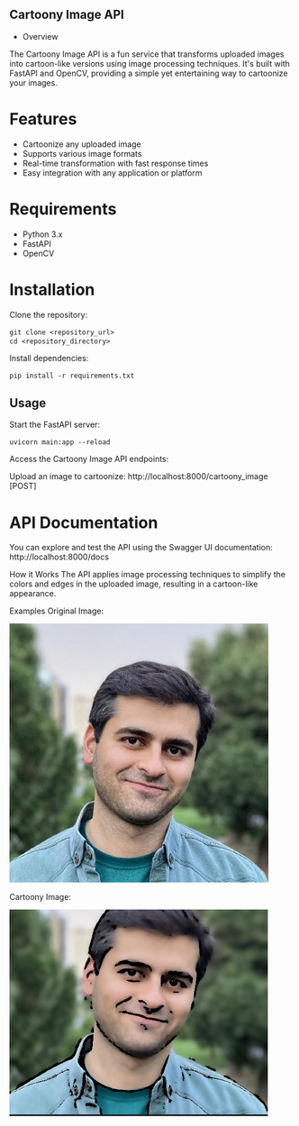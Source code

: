 ## Cartoony Image API
- Overview

The Cartoony Image API is a fun service that transforms uploaded images into cartoon-like versions using image processing techniques. It's built with FastAPI and OpenCV, providing a simple yet entertaining way to cartoonize your images.

# Features
* Cartoonize any uploaded image
* Supports various image formats
* Real-time transformation with fast response times
* Easy integration with any application or platform
# Requirements
* Python 3.x
* FastAPI
* OpenCV
# Installation
Clone the repository:

```
git clone <repository_url>
cd <repository_directory>
```
Install dependencies:
```
pip install -r requirements.txt
```
## Usage
Start the FastAPI server:

```
uvicorn main:app --reload
```
Access the Cartoony Image API endpoints:

Upload an image to cartoonize: http://localhost:8000/cartoony_image [POST]
# API Documentation
You can explore and test the API using the Swagger UI documentation:
http://localhost:8000/docs

How it Works
The API applies image processing techniques to simplify the colors and edges in the uploaded image, resulting in a cartoon-like appearance.

Examples
Original Image:

![1](./sajjad.jpg)

Cartoony Image:

![1](./cartoon.png)
